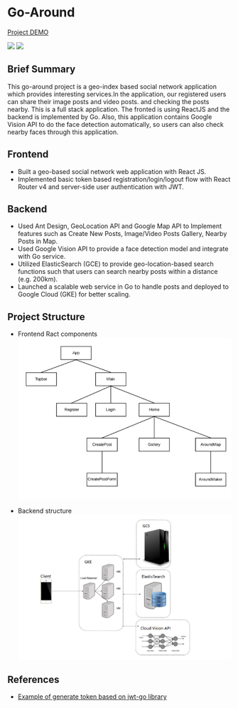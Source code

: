 # Go-Around

[Project DEMO](https://recordit.co/5yJRqMo8pb)

![](go-around.gif)
![](go-around2.gif)

## Brief Summary

This go-around project is a geo-index based social network application which provides interesting services.In the application, our registered users can share their image posts and video posts. and checking the posts nearby. This is a  full stack application. The fronted is  using ReactJS and the backend is implemented by Go. Also, this application contains Google Vision API to do the face detection automatically, so users can also check nearby faces through this application.

## Frontend

* Built a geo-based social network web application with React JS.
* Implemented basic token based registration/login/logout flow with React Router v4 and server-side user authentication with JWT.

## Backend
* Used Ant Design, GeoLocation API and Google Map API to Implement features such as Create New Posts, Image/Video Posts Gallery, Nearby Posts in Map.
* Used Google Vision API to provide a face detection model and integrate with Go service.
* Utilized ElasticSearch (GCE) to provide geo-location-based search functions such that users can search nearby posts within a distance (e.g. 200km).
* Launched a scalable web service in Go to handle posts and deployed to Google Cloud (GKE) for better scaling.


## Project Structure

* Frontend Ract components
![](/pics/frontend-structure.png)

* Backend structure
![](structure.png)


## References

* [Example of generate token based on jwt-go library](https://godoc.org/github.com/dgrijalva/jwt-go#example-New--Hmac)
